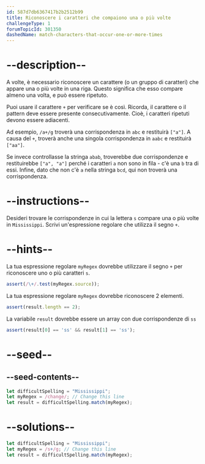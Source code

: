 ```yaml
---
id: 587d7db6367417b2b2512b99
title: Riconoscere i caratteri che compaiono una o più volte
challengeType: 1
forumTopicId: 301350
dashedName: match-characters-that-occur-one-or-more-times
---
```


# --description--

A volte, è necessario riconoscere un carattere (o un gruppo di caratteri) che appare una o più volte in una riga. Questo significa che esso compare almeno una volta, e può essere ripetuto.

Puoi usare il carattere `+` per verificare se è così. Ricorda, il carattere o il pattern deve essere presente consecutivamente. Cioè, i caratteri ripetuti devono essere adiacenti.

Ad esempio, `/a+/g` troverà una corrispondenza in `abc` e restituirà `["a"]`. A causa del `+`, troverà anche una singola corrispondenza in `aabc` e restituirà `["aa"]`.

Se invece controllasse la stringa `abab`, troverebbe due corrispondenze e restituirebbe `["a", "a"]` perché i caratteri `a` non sono in fila - c'è una `b` tra di essi. Infine, dato che non c'è `a` nella stringa `bcd`, qui non troverà una corrispondenza.

# --instructions--

Desideri trovare le corrispondenze in cui la lettera `s` compare una o più volte in `Mississippi`. Scrivi un'espressione regolare che utilizza il segno `+`.

# --hints--

La tua espressione regolare `myRegex` dovrebbe utilizzare il segno `+` per riconoscere uno o più caratteri `s`.

```js
assert(/\+/.test(myRegex.source));
```

La tua espressione regolare `myRegex` dovrebbe riconoscere 2 elementi.

```js
assert(result.length == 2);
```

La variabile `result` dovrebbe essere un array con due corrispondenze di `ss`

```js
assert(result[0] == 'ss' && result[1] == 'ss');
```

# --seed--

## --seed-contents--

```js
let difficultSpelling = "Mississippi";
let myRegex = /change/; // Change this line
let result = difficultSpelling.match(myRegex);
```

# --solutions--

```js
let difficultSpelling = "Mississippi";
let myRegex = /s+/g; // Change this line
let result = difficultSpelling.match(myRegex);
```
